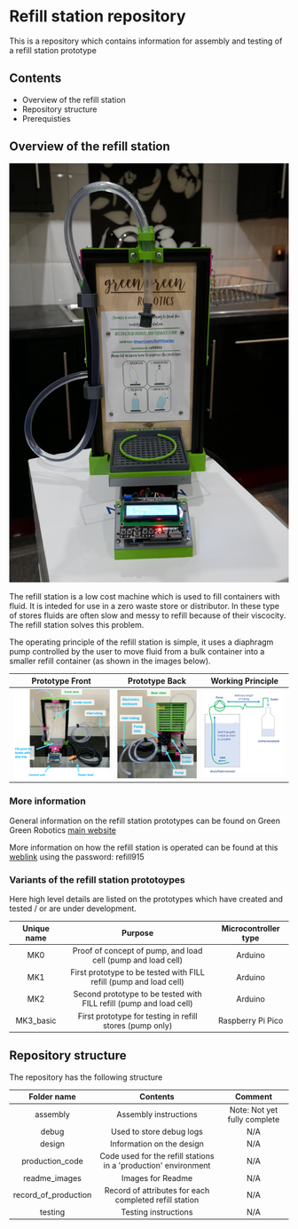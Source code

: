 #  Refill station repository 

This is a repository which contains information for assembly and testing of a refill station prototype

## Contents

* Overview of the refill station
* Repository structure
* Prerequisties

## Overview of the refill station

![Image](readme_images/P1000816_compressed.jpg)

The refill station is a low cost machine which is used to fill containers with fluid. It is inteded for use in a zero waste store or distributor. In these type of stores fluids are often slow and messy to refill because of their viscocity. The refill station solves this problem.

The operating principle of the refill station is simple, it uses a diaphragm pump controlled by the user to move fluid from a bulk container into a smaller refill container (as shown in the images below).

| Prototype Front                            | Prototype Back                            | Working Principle                             |
| ------------------------------------------ | ----------------------------------------- | --------------------------------------------- |
| ![Image](readme_images/Front_overview.png) | ![Image](readme_images/Rear_overview.png) | ![Image](readme_images/working_principle.png) |

### More information

General information on the refill station prototypes can be found on Green Green Robotics [main website](www.greengreenrobotics.com)

More information on how the refill station is operated can be found at this [weblink](https://meisben.github.io/refill_station_multimedia_supplement/) using the password: refill915

### Variants of the refill station prototoypes

Here high level details are listed on the prototypes which have created and tested / or are under development.

| Unique name |                               Purpose                               | Microcontroller type |
| :---------: | :-----------------------------------------------------------------: | :------------------: |
|     MK0     |    Proof of concept of pump, and load cell (pump and load cell)     |       Arduino        |
|     MK1     | First prototype to be tested with FILL refill (pump and load cell)  |       Arduino        |
|     MK2     | Second prototype to be tested with FILL refill (pump and load cell) |       Arduino        |
|  MK3_basic  |      First prototype for testing in refill stores  (pump only)      |  Raspberry Pi Pico   |



## Repository structure
The repository has the following structure

|     Folder name      |                            Contents                             |           Comment            |
| :------------------: | :-------------------------------------------------------------: | :--------------------------: |
|       assembly       |                      Assembly instructions                      | Note: Not yet fully complete |
|        debug         |                    Used to store debug logs                     |             N/A              |
|        design        |                    Information on the design                    |             N/A              |
|   production_code    | Code used for the refill stations in a 'production' environment |             N/A              |
|    readme_images     |                        Images for Readme                        |             N/A              |
| record_of_production |     Record of attributes for each completed refill station      |             N/A              |
|       testing        |                      Testing instructions                       |             N/A              |

